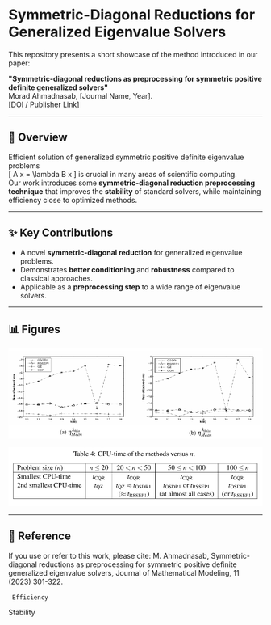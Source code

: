 # Symmetric-Diagonal Reductions for Generalized Eigenvalue Solvers

This repository presents a short showcase of the method introduced in our paper:

**"Symmetric-diagonal reductions as preprocessing for symmetric positive definite generalized solvers"**  
Morad Ahmadnasab, [Journal Name, Year].  
[DOI / Publisher Link]

---

## 🔎 Overview
Efficient solution of generalized symmetric positive definite eigenvalue problems  
\[
A x = \lambda B x
\]
is crucial in many areas of scientific computing.  
Our work introduces some **symmetric-diagonal reduction preprocessing technique** that improves the **stability** of standard solvers, while maintaining efficiency close to optimized methods.

---

## ✨ Key Contributions
- A novel **symmetric-diagonal reduction** for generalized eigenvalue problems.  
- Demonstrates **better conditioning** and **robustness** compared to classical approaches.  
- Applicable as a **preprocessing step** to a wide range of eigenvalue solvers.  

---

## 📊 Figures
<p align="center">
  <img src="figures/fig1.png" width="600" alt="Spectral clustering example">
</p>

<p align="center">
  <img src="figures/fig2.png" width="600" alt="Convergence comparison">
</p>

---

## 📄 Reference
If you use or refer to this work, please cite: M. Ahmadnasab, Symmetric-diagonal reductions as preprocessing for symmetric positive definite generalized eigenvalue solvers, Journal of Mathematical Modeling, 11 (2023) 301-322. 



     Efficiency  

Stability  
